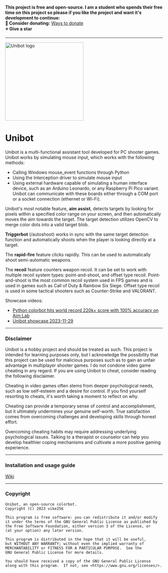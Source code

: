 **This project is free and open-source. I am a student who spends their free time on this project so please if you like the project and want it's development to continue:**  
**🎁 Consider donating:** [Ways to donate](https://github.com/vike256#donations)   
**⭐ Give a star**  

---


<img src=https://i.imgur.com/c55L14T.png alt="Unibot logo" width="250"> 

# Unibot

Unibot is a multi-functional assistant tool developed for PC shooter games. Unibot works by simulating mouse input, which works with the following methods:
- Calling Windows mouse_event functions through Python  
- Using the Interception driver to simulate mouse input  
- Using external hardware capable of simulating a human interface device, such as an Arduino Leonardo, or any Raspberry Pi Pico variant. Unibot can communicate with these boards either through a COM port or a socket connection (ethernet or Wi-Fi).  

Unibot's most notable feature, **aim assist**, detects targets by looking for pixels within a specified color range on your screen, and then automatically moves the aim towards the target. The target detection utilizes OpenCV to merge color dots into a valid target blob.  

**Triggerbot** (/autoshoot) works in sync with the same target detection function and automatically shoots when the player is looking directly at a target.  

The **rapid-fire** feature clicks rapidly. This can be used to automatically shoot semi-automatic weapons.  

The **recoil** feature counters weapon recoil. It can be set to work with multiple recoil system types: point-and-shoot, and offset type recoil. Point-and-shoot is the most common recoil system used in FPS games and is used in games such as Call of Duty & Rainbow Six Siege. Offset type recoil is used in some tactical shooters such as Counter-Strike and VALORANT.  
  
Showcase videos:  
- [Python colorbot hits world record 220k+ score with 100% accuracy on Aim Lab](https://youtube.com/watch?v=8LUBfXCIu6I)  
- [Unibot showcase 2023-11-29](https://youtube.com/watch?v=-wMSt16IAQY)  


---

### Disclaimer
  
Unibot is a hobby project and should be treated as such. This project is intended for learning purposes only, but I acknowledge the possibility that this project can be used for malicious purposes such as to gain an unfair advantage in multiplayer shooter games. I do not condone video game cheating in any regard. If you are using Unibot to cheat, consider reading the following disclaimer.  
  
Cheating in video games often stems from deeper psychological needs, such as low self-esteem and a desire for control. If you find yourself resorting to cheats, it's worth taking a moment to reflect on why.  

Cheating can provide a temporary sense of control and accomplishment, but it ultimately undermines your genuine self-worth. True satisfaction comes from overcoming challenges and developing skills through honest effort.  

Overcoming cheating habits may require addressing underlying psychological issues. Talking to a therapist or counselor can help you develop healthier coping mechanisms and cultivate a more positive gaming experience.  

---

### Installation and usage guide
[Wiki](https://github.com/vike256/Unibot/wiki/Guide)  

---

### Copyright
```
Unibot, an open-source colorbot.
Copyright (C) 2023 vike256

This program is free software: you can redistribute it and/or modify
it under the terms of the GNU General Public License as published by
the Free Software Foundation, either version 3 of the License, or
(at your option) any later version.

This program is distributed in the hope that it will be useful,
but WITHOUT ANY WARRANTY; without even the implied warranty of
MERCHANTABILITY or FITNESS FOR A PARTICULAR PURPOSE.  See the
GNU General Public License for more details.

You should have received a copy of the GNU General Public License
along with this program.  If not, see <https://www.gnu.org/licenses/>.
```
